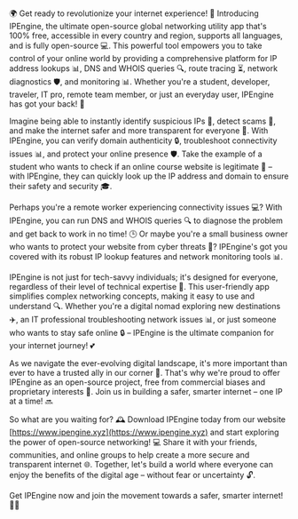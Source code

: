 🌍 Get ready to revolutionize your internet experience! 🚀 Introducing IPEngine, the ultimate open-source global networking utility app that's 100% free, accessible in every country and region, supports all languages, and is fully open-source 💻. This powerful tool empowers you to take control of your online world by providing a comprehensive platform for IP address lookups 📊, DNS and WHOIS queries 🔍, route tracing ⏳, network diagnostics 🛡️, and monitoring 📊. Whether you're a student, developer, traveler, IT pro, remote team member, or just an everyday user, IPEngine has got your back! 💪

Imagine being able to instantly identify suspicious IPs 👀, detect scams 🚫, and make the internet safer and more transparent for everyone 🌟. With IPEngine, you can verify domain authenticity 🔒, troubleshoot connectivity issues 📊, and protect your online presence 🛡️. Take the example of a student who wants to check if an online course website is legitimate 👀 – with IPEngine, they can quickly look up the IP address and domain to ensure their safety and security 🎓.

Perhaps you're a remote worker experiencing connectivity issues 💻? With IPEngine, you can run DNS and WHOIS queries 🔍 to diagnose the problem and get back to work in no time! 🕒 Or maybe you're a small business owner who wants to protect your website from cyber threats 🚫? IPEngine's got you covered with its robust IP lookup features and network monitoring tools 📊.

IPEngine is not just for tech-savvy individuals; it's designed for everyone, regardless of their level of technical expertise 💪. This user-friendly app simplifies complex networking concepts, making it easy to use and understand 🔍. Whether you're a digital nomad exploring new destinations ✈️, an IT professional troubleshooting network issues 📊, or just someone who wants to stay safe online 🔒 – IPEngine is the ultimate companion for your internet journey! 💕

As we navigate the ever-evolving digital landscape, it's more important than ever to have a trusted ally in our corner 🤝. That's why we're proud to offer IPEngine as an open-source project, free from commercial biases and proprietary interests 💸. Join us in building a safer, smarter internet – one IP at a time! 🔜

So what are you waiting for? 🕰️ Download IPEngine today from our website [https://www.ipengine.xyz](https://www.ipengine.xyz) and start exploring the power of open-source networking! 💻 Share it with your friends, communities, and online groups to help create a more secure and transparent internet 🌐. Together, let's build a world where everyone can enjoy the benefits of the digital age – without fear or uncertainty 🔓.

Get IPEngine now and join the movement towards a safer, smarter internet! 💪🔜